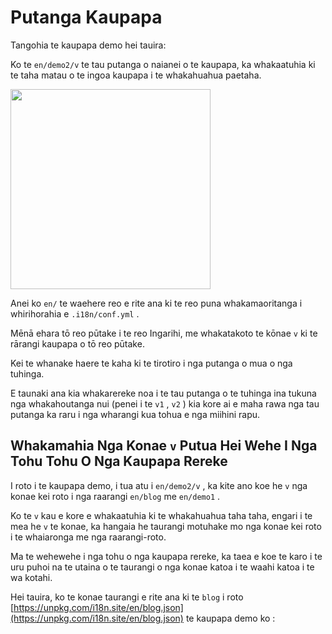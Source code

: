 # Putanga Kaupapa

Tangohia te kaupapa demo hei tauira:

Ko te `en/demo2/v` te tau putanga o naianei o te kaupapa, ka whakaatuhia ki te taha matau o te ingoa kaupapa i te whakahuahua paetaha.

<img src="https://p.3ti.site/1721290486.avif" width="320px">

Anei ko `en/` te waehere reo e rite ana ki te reo puna whakamaoritanga i whirihorahia e `.i18n/conf.yml` .

Mēnā ehara tō reo pūtake i te reo Ingarihi, me whakatakoto te kōnae `v` ki te rārangi kaupapa o tō reo pūtake.

Kei te whanake haere te kaha ki te tirotiro i nga putanga o mua o nga tuhinga.

E taunaki ana kia whakarereke noa i te tau putanga o te tuhinga ina tukuna nga whakahoutanga nui (penei i te `v1` , `v2` ) kia kore ai e maha rawa nga tau putanga ka raru i nga wharangi kua tohua e nga miihini rapu.

## Whakamahia Nga Konae `v` Putua Hei Wehe I Nga Tohu Tohu O Nga Kaupapa Rereke

I roto i te kaupapa demo, i tua atu i `en/demo2/v` , ka kite ano koe he `v` nga konae kei roto i nga raarangi `en/blog` me `en/demo1` .

Ko te `v` kau e kore e whakaatuhia ki te whakahuahua taha taha, engari i te mea he `v` te konae, ka hangaia he taurangi motuhake mo nga konae kei roto i te whaiaronga me nga raarangi-roto.

Ma te wehewehe i nga tohu o nga kaupapa rereke, ka taea e koe te karo i te uru puhoi na te utaina o te taurangi o nga konae katoa i te waahi katoa i te wa kotahi.

Hei tauira, ko te konae taurangi e rite ana ki te `blog` i roto [https://unpkg.com/i18n.site/en/blog.json](https://unpkg.com/i18n.site/en/blog.json) te kaupapa demo ko :